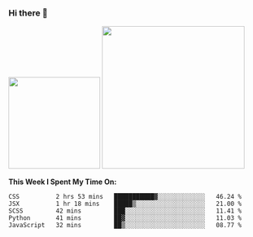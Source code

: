 ### Hi there 👋

<!--
**nestor22/nestor22** is a ✨ _special_ ✨ repository because its `README.md` (this file) appears on your GitHub profile.

Here are some ideas to get you started:

- 🔭 I’m currently working on ...
- 🌱 I’m currently learning ...
- 👯 I’m looking to collaborate on ...
- 🤔 I’m looking for help with ...
- 💬 Ask me about ...
- 📫 How to reach me: ...
- 😄 Pronouns: ...
- ⚡ Fun fact: ...
-->


<img height="180em" src="https://github-readme-stats.vercel.app/api?username=nestor22&show_icons=true&hide_border=true&&count_private=true&include_all_commits=true&theme=radical" />
<img height="280em" src="https://github-readme-stats.vercel.app/api/top-langs/?username=nestor22&layout=compact)](https://github.com/nestor22/github-readme-stats&theme=radical"  />



**This Week I Spent My Time On:**
<!--START_SECTION:waka-->
```text
CSS          2 hrs 53 mins   ███████████▓░░░░░░░░░░░░░   46.24 % 
JSX          1 hr 18 mins    █████▒░░░░░░░░░░░░░░░░░░░   21.00 % 
SCSS         42 mins         ███░░░░░░░░░░░░░░░░░░░░░░   11.41 % 
Python       41 mins         ██▓░░░░░░░░░░░░░░░░░░░░░░   11.03 % 
JavaScript   32 mins         ██▒░░░░░░░░░░░░░░░░░░░░░░   08.77 % 
```
<!--END_SECTION:waka-->



